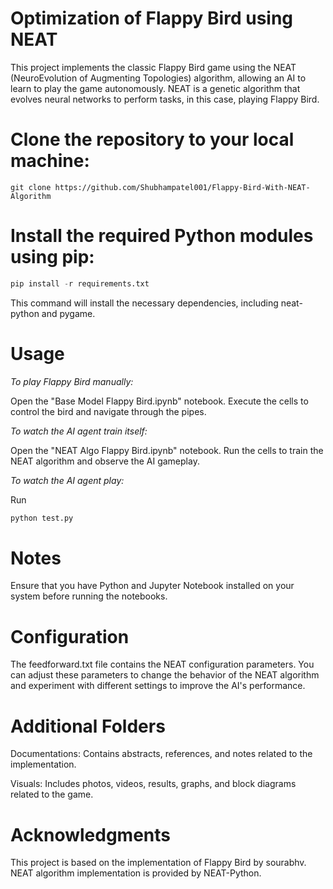 # Optimization of Flappy Bird using NEAT
This project implements the classic Flappy Bird game using the NEAT (NeuroEvolution of Augmenting Topologies) algorithm, allowing an AI to learn to play the game autonomously. NEAT is a genetic algorithm that evolves neural networks to perform tasks, in this case, playing Flappy Bird.


# Clone the repository to your local machine:
```git
git clone https://github.com/Shubhampatel001/Flappy-Bird-With-NEAT-Algorithm
```


# Install the required Python modules using pip:
```python
pip install -r requirements.txt
```


This command will install the necessary dependencies, including neat-python and pygame.


# Usage
*To play Flappy Bird manually:*



Open the "Base Model Flappy Bird.ipynb" notebook.
Execute the cells to control the bird and navigate through the pipes.




*To watch the AI agent train itself:*



Open the "NEAT Algo Flappy Bird.ipynb" notebook.
Run the cells to train the NEAT algorithm and observe the AI gameplay.


*To watch the AI agent play:*

Run
```python
python test.py
```

# Notes
Ensure that you have Python and Jupyter Notebook installed on your system before running the notebooks.


# Configuration
The feedforward.txt file contains the NEAT configuration parameters. You can adjust these parameters to change the behavior of the NEAT algorithm and experiment with different settings to improve the AI's performance.


# Additional Folders


Documentations: Contains abstracts, references, and notes related to the implementation.


Visuals: Includes photos, videos, results, graphs, and block diagrams related to the game.



 # Acknowledgments
This project is based on the implementation of Flappy Bird by sourabhv.
NEAT algorithm implementation is provided by NEAT-Python.

